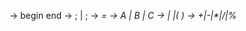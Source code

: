 <start> -> begin <block> end
<block> -> <statement>; | <statement> ; <block>
<statement> -> <var> = <expression>
<var> -> A | B | C
<expression> -> <var><operator><var> | <var><operator><expression>|( <expression> )
<operator> ->  +|-|*|/|%
